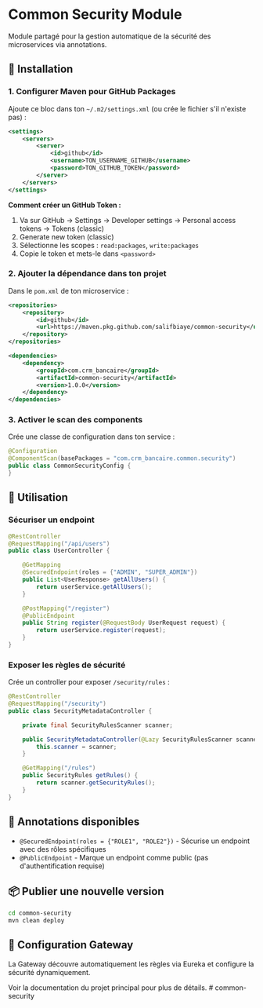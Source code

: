 # Common Security Module

Module partagé pour la gestion automatique de la sécurité des microservices via annotations.

## 🚀 Installation

### 1. Configurer Maven pour GitHub Packages

Ajoute ce bloc dans ton `~/.m2/settings.xml` (ou crée le fichier s'il n'existe pas) :

```xml
<settings>
    <servers>
        <server>
            <id>github</id>
            <username>TON_USERNAME_GITHUB</username>
            <password>TON_GITHUB_TOKEN</password>
        </server>
    </servers>
</settings>
```

**Comment créer un GitHub Token :**
1. Va sur GitHub → Settings → Developer settings → Personal access tokens → Tokens (classic)
2. Generate new token (classic)
3. Sélectionne les scopes : `read:packages`, `write:packages`
4. Copie le token et mets-le dans `<password>`

### 2. Ajouter la dépendance dans ton projet

Dans le `pom.xml` de ton microservice :

```xml
<repositories>
    <repository>
        <id>github</id>
        <url>https://maven.pkg.github.com/salifbiaye/common-security</url>
    </repository>
</repositories>

<dependencies>
    <dependency>
        <groupId>com.crm_bancaire</groupId>
        <artifactId>common-security</artifactId>
        <version>1.0.0</version>
    </dependency>
</dependencies>
```

### 3. Activer le scan des components

Crée une classe de configuration dans ton service :

```java
@Configuration
@ComponentScan(basePackages = "com.crm_bancaire.common.security")
public class CommonSecurityConfig {
}
```

## 📖 Utilisation

### Sécuriser un endpoint

```java
@RestController
@RequestMapping("/api/users")
public class UserController {

    @GetMapping
    @SecuredEndpoint(roles = {"ADMIN", "SUPER_ADMIN"})
    public List<UserResponse> getAllUsers() {
        return userService.getAllUsers();
    }

    @PostMapping("/register")
    @PublicEndpoint
    public String register(@RequestBody UserRequest request) {
        return userService.register(request);
    }
}
```

### Exposer les règles de sécurité

Crée un controller pour exposer `/security/rules` :

```java
@RestController
@RequestMapping("/security")
public class SecurityMetadataController {

    private final SecurityRulesScanner scanner;

    public SecurityMetadataController(@Lazy SecurityRulesScanner scanner) {
        this.scanner = scanner;
    }

    @GetMapping("/rules")
    public SecurityRules getRules() {
        return scanner.getSecurityRules();
    }
}
```

## 🎯 Annotations disponibles

- `@SecuredEndpoint(roles = {"ROLE1", "ROLE2"})` - Sécurise un endpoint avec des rôles spécifiques
- `@PublicEndpoint` - Marque un endpoint comme public (pas d'authentification requise)

## 📦 Publier une nouvelle version

```bash
cd common-security
mvn clean deploy
```

## 🔧 Configuration Gateway

La Gateway découvre automatiquement les règles via Eureka et configure la sécurité dynamiquement.

Voir la documentation du projet principal pour plus de détails.
#   c o m m o n - s e c u r i t y  
 